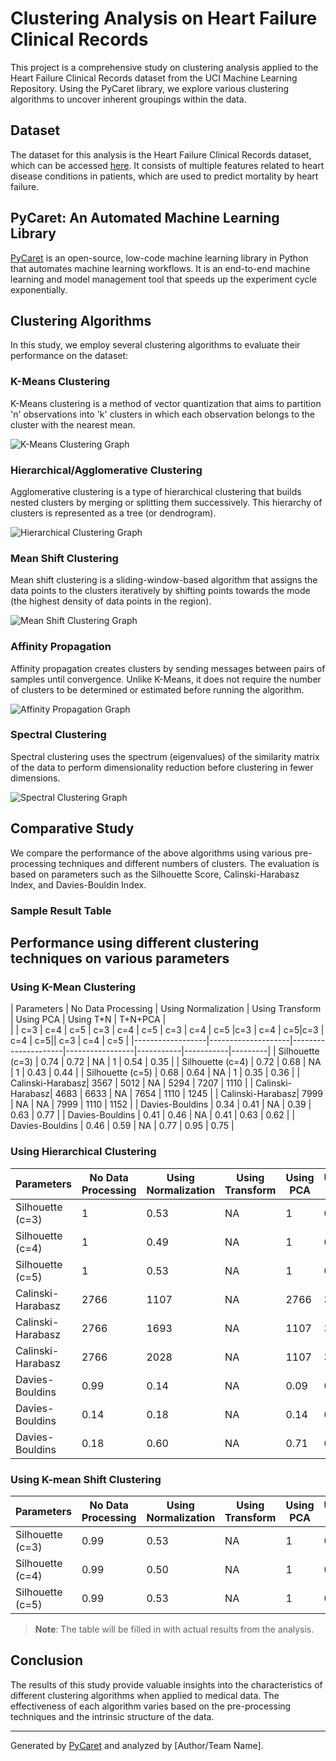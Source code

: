 # Clustering Analysis on Heart Failure Clinical Records

This project is a comprehensive study on clustering analysis applied to the Heart Failure Clinical Records dataset from the UCI Machine Learning Repository. Using the PyCaret library, we explore various clustering algorithms to uncover inherent groupings within the data.

## Dataset

The dataset for this analysis is the Heart Failure Clinical Records dataset, which can be accessed [here](https://archive.ics.uci.edu/ml/datasets/Heart+failure+clinical+records). It consists of multiple features related to heart disease conditions in patients, which are used to predict mortality by heart failure.

## PyCaret: An Automated Machine Learning Library

[PyCaret](https://pycaret.org/) is an open-source, low-code machine learning library in Python that automates machine learning workflows. It is an end-to-end machine learning and model management tool that speeds up the experiment cycle exponentially.

## Clustering Algorithms

In this study, we employ several clustering algorithms to evaluate their performance on the dataset:

### K-Means Clustering

K-Means clustering is a method of vector quantization that aims to partition 'n' observations into 'k' clusters in which each observation belongs to the cluster with the nearest mean.

![K-Means Clustering Graph](path_to_kmeans_graph)

### Hierarchical/Agglomerative Clustering

Agglomerative clustering is a type of hierarchical clustering that builds nested clusters by merging or splitting them successively. This hierarchy of clusters is represented as a tree (or dendrogram).

![Hierarchical Clustering Graph](path_to_hierarchical_graph)

### Mean Shift Clustering

Mean shift clustering is a sliding-window-based algorithm that assigns the data points to the clusters iteratively by shifting points towards the mode (the highest density of data points in the region).

![Mean Shift Clustering Graph](path_to_meanshift_graph)

### Affinity Propagation

Affinity propagation creates clusters by sending messages between pairs of samples until convergence. Unlike K-Means, it does not require the number of clusters to be determined or estimated before running the algorithm.

![Affinity Propagation Graph](path_to_affinity_graph)

### Spectral Clustering

Spectral clustering uses the spectrum (eigenvalues) of the similarity matrix of the data to perform dimensionality reduction before clustering in fewer dimensions.

![Spectral Clustering Graph](path_to_spectral_graph)

## Comparative Study

We compare the performance of the above algorithms using various pre-processing techniques and different numbers of clusters. The evaluation is based on parameters such as the Silhouette Score, Calinski-Harabasz Index, and Davies-Bouldin Index.

### Sample Result Table

## Performance using different clustering techniques on various parameters

### Using K-Mean Clustering

| Parameters       | No Data Processing | Using Normalization | Using Transform | Using PCA     | Using T+N     | T+N+PCA          |  
|                  |  c=3  | c=4 | c=5  | c=3 | c=4 | c=5     | c=3 | c=4 | c=5 |c=3 | c=4 | c=5|c=3 | c=4 | c=5|| c=3 | c=4 | c=5 |
|------------------|--------------------|---------------------|-----------------|-----------|-----------|---------|
| Silhouette (c=3) | 0.74               | 0.72                | NA              | 1         | 0.54      | 0.35    |
| Silhouette (c=4) | 0.72               | 0.68                | NA              | 1         | 0.43      | 0.44    |
| Silhouette (c=5) | 0.68               | 0.64                | NA              | 1         | 0.35      | 0.36    |
| Calinski-Harabasz| 3567               | 5012                | NA              | 5294      | 7207      | 1110    |
| Calinski-Harabasz| 4683               | 6633                | NA              | 7654      | 1110      | 1245    |
| Calinski-Harabasz| 7999               | NA                  | NA              | 7999      | 1110      | 1152    |
| Davies-Bouldins  | 0.34               | 0.41                | NA              | 0.39      | 0.63      | 0.77    |
| Davies-Bouldins  | 0.41               | 0.46                | NA              | 0.41      | 0.63      | 0.62    |
| Davies-Bouldins  | 0.46               | 0.59                | NA              | 0.77      | 0.95      | 0.75    |

### Using Hierarchical Clustering

| Parameters       | No Data Processing | Using Normalization | Using Transform | Using PCA | Using T+N | T+N+PCA |
|------------------|--------------------|---------------------|-----------------|-----------|-----------|---------|
| Silhouette (c=3) | 1                  | 0.53                | NA              | 1         | 0.56      | 0.48    |
| Silhouette (c=4) | 1                  | 0.49                | NA              | 1         | 0.47      | 0.48    |
| Silhouette (c=5) | 1                  | 0.53                | NA              | 1         | 0.48      | 0.48    |
| Calinski-Harabasz| 2766               | 1107                | NA              | 2766      | 3797      | 3598    |
| Calinski-Harabasz| 2766               | 1693                | NA              | 1107      | 3598      | 3329    |
| Calinski-Harabasz| 2766               | 2028                | NA              | 1107      | 3598      | 3867    |
| Davies-Bouldins  | 0.99               | 0.14                | NA              | 0.09      | 0.57      | 0.71    |
| Davies-Bouldins  | 0.14               | 0.18                | NA              | 0.14      | 0.72      | 0.77    |
| Davies-Bouldins  | 0.18               | 0.60                | NA              | 0.71      | 0.78      | 0.77    |

### Using K-mean Shift Clustering

| Parameters       | No Data Processing | Using Normalization | Using Transform | Using PCA | Using T+N | T+N+PCA |
|------------------|--------------------|---------------------|-----------------|-----------|-----------|---------|
| Silhouette (c=3) | 0.99               | 0.53                | NA              | 1         | 0.56      | 0.48    |
| Silhouette (c=4) | 0.99               | 0.50                | NA              | 1         | 0.47      | 0.48    |
| Silhouette (c=5) | 0.99               | 0.53                | NA              | 1         | 0.48


> **Note**: The table will be filled in with actual results from the analysis.

## Conclusion

The results of this study provide valuable insights into the characteristics of different clustering algorithms when applied to medical data. The effectiveness of each algorithm varies based on the pre-processing techniques and the intrinsic structure of the data.

---
Generated by [PyCaret](https://pycaret.org/) and analyzed by [Author/Team Name].
